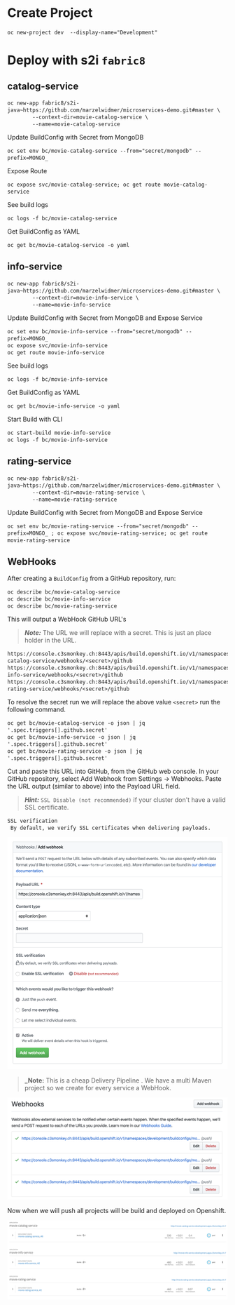 # Create Project
```
oc new-project dev  --display-name="Development"
```

# Deploy with s2i `fabric8`
## catalog-service
```
oc new-app fabric8/s2i-java~https://github.com/marzelwidmer/microservices-demo.git#master \
        --context-dir=movie-catalog-service \
        --name=movie-catalog-service
```
Update BuildConfig with Secret from MongoDB
```
oc set env bc/movie-catalog-service --from="secret/mongodb" --prefix=MONGO_
```
Expose Route
```
oc expose svc/movie-catalog-service; oc get route movie-catalog-service
```

See build logs
```
oc logs -f bc/movie-catalog-service
```

Get BuildConfig as YAML 
``` 
oc get bc/movie-catalog-service -o yaml
```

## info-service
```
oc new-app fabric8/s2i-java~https://github.com/marzelwidmer/microservices-demo.git#master \
        --context-dir=movie-info-service \
        --name=movie-info-service
```
Update BuildConfig with Secret from MongoDB and Expose Service
```
oc set env bc/movie-info-service --from="secret/mongodb" --prefix=MONGO_ 
oc expose svc/movie-info-service
oc get route movie-info-service
```

See build logs
```
oc logs -f bc/movie-info-service
```

Get BuildConfig as YAML 
``` 
oc get bc/movie-info-service -o yaml
```

Start Build with CLI
```
oc start-build movie-info-service
oc logs -f bc/movie-info-service    
```


## rating-service
```
oc new-app fabric8/s2i-java~https://github.com/marzelwidmer/microservices-demo.git#master \
        --context-dir=movie-rating-service \
        --name=movie-rating-service
```
Update BuildConfig with Secret from MongoDB and Expose Service
```
oc set env bc/movie-rating-service --from="secret/mongodb" --prefix=MONGO_ ; oc expose svc/movie-rating-service; oc get route movie-rating-service
```

## WebHooks
After creating a `BuildConfig` from a GitHub repository, run:
```
oc describe bc/movie-catalog-service
oc describe bc/movie-info-service
oc describe bc/movie-rating-service
```
This will output a WebHook GitHub URL's 
> **_Note:_** The URL <secret> we will replace with a secret. This is just an place holder in the URL.
``` 
https://console.c3smonkey.ch:8443/apis/build.openshift.io/v1/namespaces/development/buildconfigs/movie-catalog-service/webhooks/<secret>/github
https://console.c3smonkey.ch:8443/apis/build.openshift.io/v1/namespaces/development/buildconfigs/movie-info-service/webhooks/<secret>/github
https://console.c3smonkey.ch:8443/apis/build.openshift.io/v1/namespaces/development/buildconfigs/movie-rating-service/webhooks/<secret>/github
```

To resolve the secret run we will replace the above value `<secret>` run the following command.
``` 
oc get bc/movie-catalog-service -o json | jq '.spec.triggers[].github.secret'
oc get bc/movie-info-service -o json | jq '.spec.triggers[].github.secret'
oc get bc/movie-rating-service -o json | jq '.spec.triggers[].github.secret'
```

Cut and paste this URL into GitHub, from the GitHub web console.
In your GitHub repository, select Add Webhook from Settings → Webhooks.
Paste the URL output (similar to above) into the Payload URL field.

> **_Hint:_** `SSL Disable (not recommended)` if your cluster don't have a valid SSL certificate.
```
SSL verification
 By default, we verify SSL certificates when delivering payloads.
```

![Add GitHub WebHook](/Add-GitHub-WebHook.png)

> **_Note:**  This is a cheap Delivery  Pipeline . We have a multi Maven project so we create for every service a WebHook.


![GitHub WebHooks](/GitHub-WebHooks.png)

Now when we will push all projects will be build and deployed on Openshift.

![GitHub WebHooks](/Builds.png)

